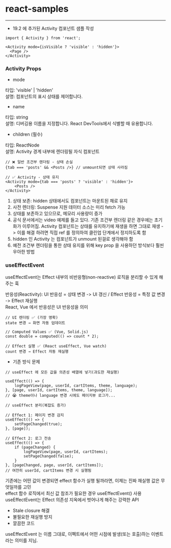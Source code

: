 # react-samples

---

- 19.2 에 추가된 Activity 컴포넌트 샘플 작성
```
import { Activity } from 'react';

<Activity mode={isVisible ? 'visible' : 'hidden'}>
  <Page />
</Activity>
```

### Activity Props

- mode

타입: 'visible' | 'hidden'   
설명: 컴포넌트의 표시 상태를 제어합니다.

- name

타입: string   
설명: 디버깅용 이름을 지정합니다. React DevTools에서 식별할 때 유용합니다.

- children (필수)

타입: ReactNode   
설명: Activity 경계 내부에 렌더링될 자식 컴포넌트

```
// ❌ 일반 조건부 렌더링 - 상태 손실
{tab === 'posts' && <Posts />} // unmount되면 상태 사라짐

// ✅ Activity - 상태 유지
<Activity mode={tab === 'posts' ? 'visible' : 'hidden'}>
    <Posts />
</Activity>
```

1. 상태 보존: hidden 상태에서도 컴포넌트는 마운트된 채로 유지
2. 사전 렌더링: Suspense 지원 데이터 소스는 미리 fetch 가능
3. 상태를 보존하고 있으므로, 메모리 사용량이 증가
4. 공식 문서에서는 video 예제를 들고 있다. 기존 조건부 렌더링 같은 경우에는 초기화가 이루어짐. Activity 컴포넌트는 상태를 유지하기에 재생을 하면 그대로 재생 -> 이를 해결 하려면 직접 ref 를 정의하여 클린업 단계에서 정지하도록 함
5. hidden 인 Activity 는 컴포넌트가 unmount 된걸로 생각해야 함
6. 예전 조건부 렌더링을 통한 상태 유지를 위해 key prop 을 사용하던 방식보다 훨씬 우아한 방법

### useEffectEvent
useEffectEvent는 Effect 내부의 비반응형(non-reactive) 로직을 분리할 수 있게 해주는 훅

반응성(Reactivity): UI 반응성 = 상태 변경 -> UI 갱신 / Effect 반응성 = 특정 값 변경 -> Effect 재실행   
React, Vue 에서 반응성은 UI 반응성을 의미

```
// UI 렌더링 ✅ (가장 명확)
state 변경 → 화면 자동 업데이트

// Computed Values ✅ (Vue, Solid.js)
const double = computed(() => count * 2);

// Effect 실행 ✅ (React useEffect, Vue watch)
count 변경 → Effect 자동 재실행
```

- 기존 방식 문제
```
// useEffect 에 모든 값을 의존성 배열에 넣기(과도한 재실행)

useEffect(() => {
    logPageView(page, userId, cartItems, theme, language);
}, [page, userId, cartItems, theme, language]);
// 😭 theme이나 language 변경 시에도 페이지뷰 로그가...
```

```
// useEffect 분리(복잡도 증가)

// Effect 1: 페이지 변경 감지
useEffect(() => {
    setPageChanged(true);
}, [page]);

// Effect 2: 로그 전송
useEffect(() => {
    if (pageChanged) {
        logPageView(page, userId, cartItems);
        setPageChanged(false);
    }
}, [pageChanged, page, userId, cartItems]);
// 여전히 userId, cartItems 변경 시 실행됨
```

기존에는 어떤 값이 변경되면 effect 함수가 실행 될까라면, 이제는 진짜 재실행 값은 무엇일까를 고민   
effect 함수 로직에서 최신 값 참조가 필요한 경우 useEffectEvent() 사용   
useEffectEvent는 Effect 의존성 지옥에서 벗어나게 해주는 강력한 API
- Stale closure 해결
- 불필요한 재실행 방지
- 깔끔한 코드

useEffectEvent 는 이름 그대로, 이펙트에서 어떤 시점에 발생(또는 호출)하는 이벤트라는 의미를 지님.

